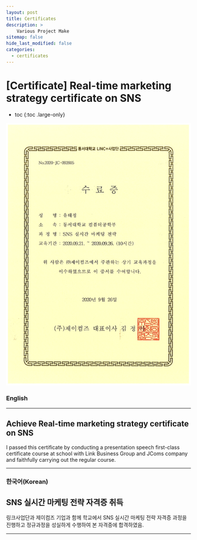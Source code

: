 ```yaml
---
layout: post
title: Certificates
description: >
    Various Project Make
sitemap: false
hide_last_modified: false
categories:
  - certificates
---
```


# [Certificate] Real-time marketing strategy certificate on SNS

* toc
{:toc .large-only}

![screenshot](/assets/img/blog/example-content-realtime.png)
### English
---
## Achieve Real-time marketing strategy certificate on SNS

  I passed this certificate by conducting a presentation speech first-class certificate course at school with Link Business Group and JComs company and faithfully carrying out the regular course.

---

### 한국어(Korean)
## SNS 실시간 마케팅 전략 자격증 취득
  
  링크사업단과 제이컴즈 기업과 함께 학교에서 SNS 실시간 마케팅 전략 자격증 과정을 진행하고 정규과정을 성실하게 수행하여 본 자격증에 합격하였음.
  
---